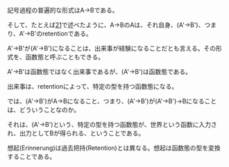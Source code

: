 記号過程の普遍的な形式はA→Bである。

そして、たとえば[21](https://github.com/TomonariMASADA/didactic-fiesta/blob/main/021.md)で述べたように、A->BのAは、それ自身、(A'->B')、つまり、A'->B'のretentionである。

A'->B'が(A'->B')になることは、出来事が経験になることだとも言える。その形式を、函数態と呼ぶこともできる。

A'->B'は函数態ではなく出来事であるが、(A'->B')は函数態である。

出来事は、retentionによって、特定の型を持つ函数態になる。

では、(A'->B')がA->Bになること、つまり、(A'->B')が(A'->B')->Bになることは、どういうことなのか。

それは、(A'->B')という、特定の型を持つ函数態が、世界という函数に入力され、出力としてBが得られる、ということである。

想起(Erinnerung)は過去把持(Retention)とは異なる。想起は函数態の型を変換することである。
